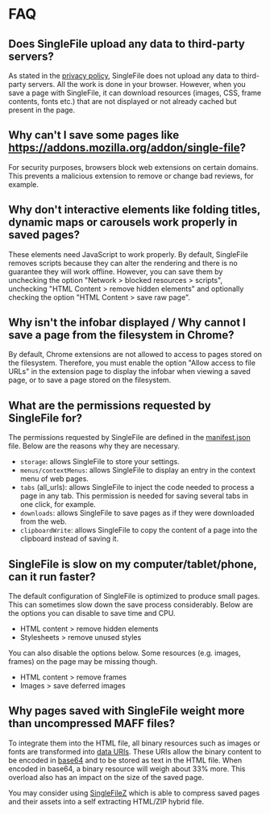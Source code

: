 # FAQ

## Does SingleFile upload any data to third-party servers?

As stated in the [privacy policy](https://github.com/gildas-lormeau/SingleFile/blob/master/privacy.md), SingleFile does not upload any data to third-party servers. All the work is done in your browser. However, when you save a page with SingleFile, it can download resources (images, CSS, frame contents, fonts etc.) that are not displayed or not already cached but present in the page.

## Why can't I save some pages like https://addons.mozilla.org/addon/single-file?

For security purposes, browsers block web extensions on certain domains. This prevents a malicious extension to remove or change bad reviews, for example.

## Why don't interactive elements like folding titles, dynamic maps or carousels work properly in saved pages?

These elements need JavaScript to work properly. By default, SingleFile removes scripts because they can alter the rendering and there is no guarantee they will work offline. However, you can save them by unchecking the option "Network > blocked resources > scripts", unchecking "HTML Content > remove hidden elements" and optionally checking the option "HTML Content > save raw page".

## Why isn't the infobar displayed / Why cannot I save a page from the filesystem in Chrome?

By default, Chrome extensions are not allowed to access to pages stored on the filesystem. Therefore, you must enable the option "Allow access to file URLs" in the extension page to display the infobar when viewing a saved page, or to save a page stored on the filesystem.

## What are the permissions requested by SingleFile for?

The permissions requested by SingleFile are defined in the [manifest.json](https://github.com/gildas-lormeau/SingleFile/blob/master/manifest.json) file. Below are the reasons why they are necessary.

- `storage`: allows SingleFile to store your settings.
- `menus/contextMenus`: allows SingleFile to display an entry in the context menu of web pages.
- `tabs` (all_urls): allows SingleFile to inject the code needed to process a page in any tab. This permission is needed for saving several tabs in one click, for example.
- `downloads`: allows SingleFile to save pages as if they were downloaded from the web.
- `clipboardWrite`: allows SingleFile to copy the content of a page into the clipboard instead of saving it.

## SingleFile is slow on my computer/tablet/phone, can it run faster?

The default configuration of SingleFile is optimized to produce small pages. This can sometimes slow down the save process considerably. Below are the options you can disable to save time and CPU.

- HTML content > remove hidden elements
- Stylesheets > remove unused styles

You can also disable the options below. Some resources (e.g. images, frames) on the page may be missing though.

- HTML content > remove frames
- Images > save deferred images

## Why pages saved with SingleFile weight more than uncompressed MAFF files?

To integrate them into the HTML file, all binary resources such as images or fonts are transformed into [data URIs](https://en.wikipedia.org/wiki/Data_URI_scheme). These URIs allow the binary content to be encoded in [base64](https://en.wikipedia.org/wiki/Base64) and to be stored as text in the HTML file. When encoded in base64, a binary resource will weigh about 33% more. This overload also has an impact on the size of the saved page.

You may consider using [SingleFileZ](https://github.com/gildas-lormeau/SingleFileZ) which is able to compress saved pages and their assets into a self extracting HTML/ZIP hybrid file.
